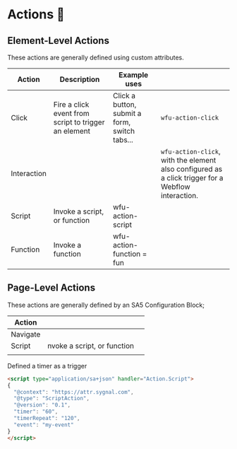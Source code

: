 # Actions 🧪



## Element-Level Actions

These actions are generally defined using custom attributes.&#x20;

| Action      | Description                                          | Example uses                                   |                                                                                                     |
| ----------- | ---------------------------------------------------- | ---------------------------------------------- | --------------------------------------------------------------------------------------------------- |
| Click       | Fire a click event from script to trigger an element | Click a button, submit a form, switch tabs...  | `wfu-action-click`                                                                                  |
| Interaction |                                                      |                                                | `wfu-action-click`, with the element also configured as a click trigger for a Webflow interaction.  |
| Script      | Invoke a script, or function                         | wfu-action-script                              |                                                                                                     |
| Function    | Invoke a function                                    | wfu-action-function = fun                      |                                                                                                     |



## Page-Level Actions&#x20;

These actions are generally defined by an SA5 Configuration Block;&#x20;

| Action   |                             |   |
| -------- | --------------------------- | - |
| Navigate |                             |   |
| Script   | nvoke a script, or function |   |
|          |                             |   |





Defined a timer as a trigger&#x20;



```html
<script type="application/sa+json" handler="Action.Script">
{
  "@context": "https://attr.sygnal.com",
  "@type": "ScriptAction",
  "@version": "0.1",
  "timer": "60", 
  "timerRepeat": "120",
  "event": "my-event" 
}
</script>
```































